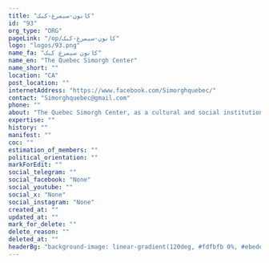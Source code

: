 ```yaml
---
title: "کانون-سیمرغ-کبک"
id: "93"
org_type: "ORG"
pageLink: "/op/کانون-سیمرغ-کبک"
logo: "logos/93.png"
name_fa: "کانون سیمرغ کبک"
name_en: "The Quebec Simorgh Center"
name_short: ""
location: "CA"
post_location: ""
internetAddress: "https://www.facebook.com/Simorghquebec/"
contact: "Simorghquebec@gmail.com"
phone: ""
about: "The Quebec Simorgh Center, as a cultural and social institution, plays an important role in preserving and promoting the culture and identity of Iranians living in Quebec. By holding various cultural, artistic, social and educational events, this center tries to strengthen the solidarity among the resident Iranians and also to create a bridge between the Iranian culture and the Quebec society."
expertise: ""
history: ""
manifest: ""
coc: ""
estimation_of_members: ""
political_orientation: ""
markForEdit: ""
social_telegram: ""
social_facebook: "None"
social_youtube: ""
social_x: "None"
social_instagram: "None"
created_at: ""
updated_at: ""
mark_for_delete: ""
delete_reason: ""
deleted_at: ""
headerBg: "background-image: linear-gradient(120deg, #fdfbfb 0%, #ebedee 100%);"
---
```

